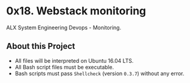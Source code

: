 # 0x18. Webstack monitoring #

ALX System Engineering Devops - Monitoring.


## About this Project

- All files will be interpreted on Ubuntu 16.04 LTS.
- All Bash script files must be executable.
- Bash scripts must pass `Shellcheck` (version `0.3.7`) without any error.
